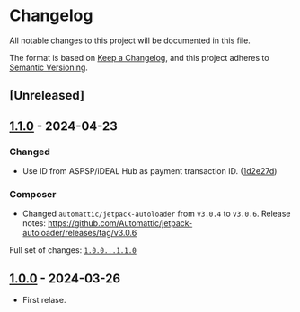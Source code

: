 # Changelog

All notable changes to this project will be documented in this file.

The format is based on [Keep a Changelog](https://keepachangelog.com/en/1.1.0/),
and this project adheres to [Semantic Versioning](https://semver.org/spec/v2.0.0.html).

## [Unreleased]

## [1.1.0] - 2024-04-23

### Changed

- Use ID from ASPSP/iDEAL Hub as payment transaction ID. ([1d2e27d](https://github.com/pronamic/pronamic-pay-worldline-open-banking-ideal-2/commit/1d2e27d4a77e5382d4107f1fffed5c0f7b5b5596))

### Composer

- Changed `automattic/jetpack-autoloader` from `v3.0.4` to `v3.0.6`.
	Release notes: https://github.com/Automattic/jetpack-autoloader/releases/tag/v3.0.6

Full set of changes: [`1.0.0...1.1.0`][1.1.0]

[1.1.0]: https://github.com/pronamic/pronamic-pay-worldline-open-banking-ideal-2/compare/v1.0.0...v1.1.0

## [1.0.0] - 2024-03-26

- First relase.

[1.0.0]: https://github.com/pronamic/pronamic-pay-worldline-open-banking-ideal-2/releases/tag/v1.0.0

